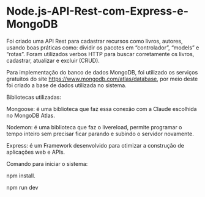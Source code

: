 # Node.js-API-Rest-com-Express-e-MongoDB


Foi criado uma API Rest para cadastrar recursos como livros, autores, usando boas práticas como: dividir os pacotes em “controlador”, “models” e “rotas”. Foram utilizados verbos HTTP para buscar corretamente os livros, cadastrar, atualizar e excluir  (CRUD).

Para implementação do banco de dados MongoDB, foi utilizado os serviços gratuitos do site https://www.mongodb.com/atlas/database, por meio deste foi criado a base de dados utilizada no sistema.

Bibliotecas utilizadas:

Mongoose: é uma biblioteca que faz essa conexão com a Claude escolhida no MongoDB Atlas.

Nodemon: é uma biblioteca que faz o livereload, permite programar o tempo inteiro sem precisar ficar parando e subindo o servidor novamente.

Express: é um Framework  desenvolvido para otimizar a construção de aplicações web e APIs.


Comando para iniciar o sistema:

npm install.

npm run dev



